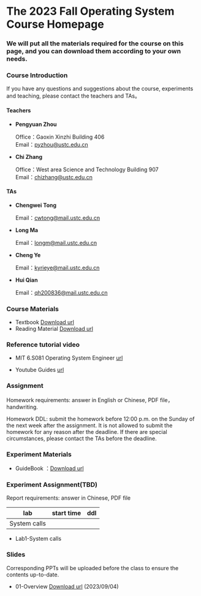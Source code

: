 #      The 2023 Fall Operating System Course Homepage
###    We will put all the materials required for the course on this page, and you can download them according to your own needs.

### Course Introduction

If you have any questions and suggestions about the course, experiments and teaching, please contact the teachers and TAs。

#### Teachers
- **Pengyuan Zhou** 
   
  Office：Gaoxin Xinzhi Building 406  
  Email：pyzhou@ustc.edu.cn

- **Chi Zhang**  
  
  Office：West area Science and Technology Building 907   
  Email：chizhang@ustc.edu.cn

#### TAs
- **Chengwei Tong**  
  
  Email：cwtong@mail.ustc.edu.cn 

- **Long Ma**  
  
  Email：longm@mail.ustc.edu.cn
  
- **Cheng Ye**  
  
  Email：kyrieye@mail.ustc.edu.cn

- **Hui Qian**  
  
  Email：qh200836@mail.ustc.edu.cn



### Course Materials


* Textbook  [Download url](https://rec.ustc.edu.cn/share/23156250-4b28-11ee-8339-d32eb8274c25) 
* Reading Material  [Download url](https://rec.ustc.edu.cn/share/dca93f40-4b28-11ee-830f-a97741ce83d2) 


### Reference tutorial video

- MIT 6.S081 Operating System Engineer [url](https://www.bilibili.com/video/BV1CK411A7zX/?vd_source=35a71823f06e522e331944235dd749f6)

- Youtube Guides [url](https://www.youtube.com/@hhp3)

### Assignment
Homework requirements: answer in English or Chinese, PDF file，handwriting.

Homework DDL: submit the homework before 12:00 p.m. on the Sunday of the next week after the assignment. It is not allowed to submit the homework for any reason after the deadline. If there are special circumstances, please contact the TAs before the deadline.




### Experiment Materials
* GuideBook ：[Download url](https://rec.ustc.edu.cn/share/45f38720-4b28-11ee-bc57-458167fe70f2) 




### Experiment Assignment(TBD)

Report requirements: answer in Chinese, PDF file

| lab            | start time | ddl        |
| -------------- | ---------- | ---------- |
| System calls    |  |  |

- Lab1-System calls 




### Slides

Corresponding PPTs will be uploaded before the class to ensure the contents up-to-date.

- 01-Overview [Download url](https://rec.ustc.edu.cn/share/841569e0-4b28-11ee-ad84-b954ff0de477) (2023/09/04)

